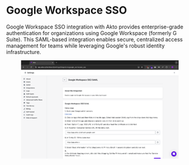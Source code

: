# Google Workspace SSO

Google Workspace SSO integration with Akto provides enterprise-grade authentication for organizations using Google Workspace (formerly G Suite). This SAML-based integration enables secure, centralized access management for teams while leveraging Google's robust identity infrastructure.

<figure><img src="../../.gitbook/assets/image (3) (1) (1) (1) (1) (1).png" alt=""><figcaption></figcaption></figure>
